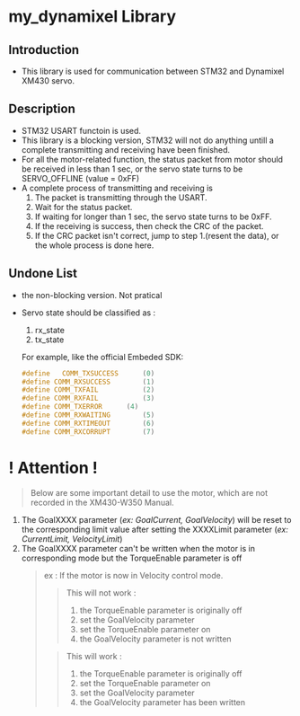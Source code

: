 # my_dynamixel Library

## Introduction

- This library is used for communication between STM32 and Dynamixel XM430 servo.

## Description

- STM32 USART functoin is used.
- This library is a blocking version, STM32 will not do anything untill a complete transmitting and receiving have been finished.
- For all the motor-related function, the status packet from motor should be received in less than 1 sec, or the servo state turns to be SERVO_OFFLINE (value = 0xFF)
- A complete process of transmitting and receiving is
  1. The packet is transmitting through the USART.
  2. Wait for the status packet.
  3. If waiting for longer than 1 sec, the servo state turns to be 0xFF.
  4. If the receiving is success, then check the CRC of the packet.
  5. If the CRC packet isn't correct, jump to step 1.(resent the data), or the whole process is done here.

## Undone List

- the non-blocking version. Not pratical
- Servo state should be classified as :

  1. rx_state
  2. tx_state

  For example, like the official Embeded SDK:

  ```c
  #define	COMM_TXSUCCESS		(0)
  #define COMM_RXSUCCESS		(1)
  #define COMM_TXFAIL			(2)
  #define COMM_RXFAIL			(3)
  #define COMM_TXERROR		(4)
  #define COMM_RXWAITING		(5)
  #define COMM_RXTIMEOUT		(6)
  #define COMM_RXCORRUPT		(7)
  ```

# ! Attention !

> Below are some important detail to use the motor, which are not recorded in the XM430-W350 Manual.

1. The GoalXXXX parameter (_ex: GoalCurrent, GoalVelocity_) will be reset to the corresponding limit value after setting the XXXXLimit parameter (_ex: CurrentLimit, VelocityLimit_)
2. The GoalXXXX parameter can't be written when the motor is in corresponding mode but the TorqueEnable parameter is off
   > ex : If the motor is now in Velocity control mode.
   >
   > > This will not work :
   > >
   > > 1. the TorqueEnable parameter is originally off
   > > 2. set the GoalVelocity parameter
   > > 3. set the TorqueEnable parameter on
   > > 4. the GoalVelocity parameter is not written
   >
   > > This will work :
   > >
   > > 1. the TorqueEnable parameter is originally off
   > > 2. set the TorqueEnable parameter on
   > > 3. set the GoalVelocity parameter
   > > 4. the GoalVelocity parameter has been written
